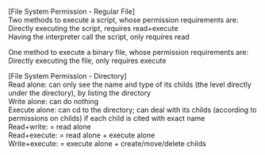 [File System Permission - Regular File]  
Two methods to execute a script, whose permission requirements are:  
Directly executing the script, requires read+execute  
Having the interpreter call the script, only requires read  

One method to execute a binary file, whose permission requirements are:  
Directly executing the file, only requires execute  

[File System Permission - Directory]  
Read alone: can only see the name and type of its childs (the level directly under the directory), by listing the directory  
Write alone: can do nothing  
Execute alone: can cd to the directory; can deal with its childs (according to permissions on childs) if each child is cited with exact name  
Read+write: = read alone  
Read+execute: = read alone + execute alone  
Write+execute: = execute alone + create/move/delete childs  
